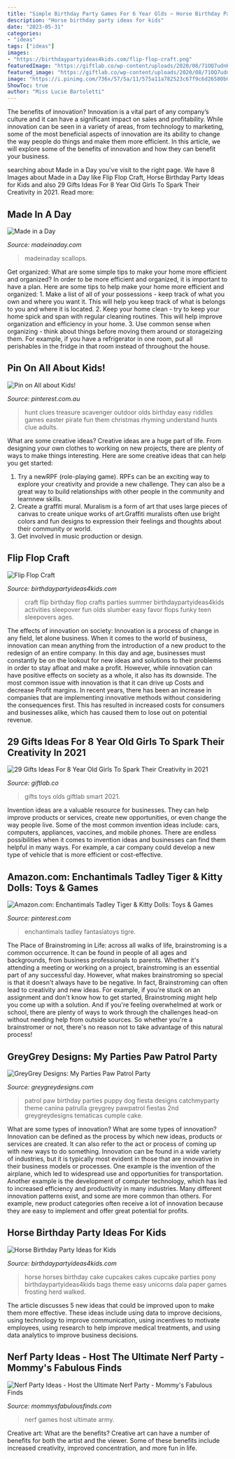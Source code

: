 ```yaml
---
title: "Simple Birthday Party Games For 6 Year Olds ~ Horse Birthday Party Ideas For Kids"
description: "Horse birthday party ideas for kids"
date: "2023-05-31"
categories:
- "ideas"
tags: ["ideas"]
images:
- "https://birthdaypartyideas4kids.com/flip-flop-craft.png"
featuredImage: "https://giftlab.co/wp-content/uploads/2020/08/71OQ7udnKBL._AC_SL1500_.jpg"
featured_image: "https://giftlab.co/wp-content/uploads/2020/08/71OQ7udnKBL._AC_SL1500_.jpg"
image: "https://i.pinimg.com/736x/57/5a/11/575a11a782523c67f9c6d26580b09664.jpg"
ShowToc: true
author: "Miss Lucie Bartoletti"
---
```



The benefits of innovation?
Innovation is a vital part of any company’s culture and it can have a significant impact on sales and profitability. While innovation can be seen in a variety of areas, from technology to marketing, some of the most beneficial aspects of innovation are its ability to change the way people do things and make them more efficient. In this article, we will explore some of the benefits of innovation and how they can benefit your business.

	

		
searching about Made in a Day you've visit to the right page. We have 8 Images about Made in a Day like Flip Flop Craft, Horse Birthday Party Ideas for Kids and also 29 Gifts Ideas For 8 Year Old Girls To Spark Their Creativity in 2021. Read more:
		
    
## Made In A Day

<img loading=lazy src="https://madeinaday.com/wp-content/uploads/2019/03/baked-shells.jpg" onerror="this.onerror=null;this.src='https://tse1.mm.bing.net/th?id=OIP.VM994eVPOCf-3JuKUcAaeAHaLH&amp;pid=15.1';" alt="Made in a Day">

_Source: madeinaday.com_

>madeinaday scallops. 

	

Get organized: What are some simple tips to make your home more efficient and organized?
In order to be more efficient and organized, it is important to have a plan. Here are some tips to help make your home more efficient and organized: 1. Make a list of all of your possessions - keep track of what you own and where you want it. This will help you keep track of what is belongs to you and where it is located. 
2. Keep your home clean - try to keep your home spick and span with regular cleaning routines. This will help improve organization and efficiency in your home. 3. Use common sense when organizing - think about things before moving them around or storageizing them. For example, if you have a refrigerator in one room, put all perishables in the fridge in that room instead of throughout the house. 
    
## Pin On All About Kids!

<img loading=lazy src="https://i.pinimg.com/originals/a4/ee/89/a4ee898d73216b7b0ed20fb5adae1247.jpg" onerror="this.onerror=null;this.src='https://tse3.mm.bing.net/th?id=OIP.1TVTbcQ2sndw8DW34ypWyAHaMz&amp;pid=15.1';" alt="Pin on All about Kids!">

_Source: pinterest.com.au_

>hunt clues treasure scavenger outdoor olds birthday easy riddles games easter pirate fun them christmas rhyming understand hunts clue adults. 

	

What are some creative ideas?
Creative ideas are a huge part of life. From designing your own clothes to working on new projects, there are plenty of ways to make things interesting. Here are some creative ideas that can help you get started: 
1. Try a newRPF (role-playing game). RPFs can be an exciting way to explore your creativity and provide a new challenge. They can also be a great way to build relationships with other people in the community and learnnew skills. 
2. Create a graffiti mural. Muralism is a form of art that uses large pieces of canvas to create unique works of art.Graffiti muralists often use bright colors and fun designs to expression their feelings and thoughts about their community or world. 
3. Get involved in music production or design.

    
## Flip Flop Craft

<img loading=lazy src="https://birthdaypartyideas4kids.com/flip-flop-craft.png" onerror="this.onerror=null;this.src='https://tse2.mm.bing.net/th?id=OIP.XdsXAbeh-GNK3SraaDua1gHaKD&amp;pid=15.1';" alt="Flip Flop Craft">

_Source: birthdaypartyideas4kids.com_

>craft flip birthday flop crafts parties summer birthdaypartyideas4kids activities sleepover fun olds slumber easy favor flops funky teen sleepovers ages. 

	

The effects of innovation on society:
Innovation is a process of change in any field, let alone business. When it comes to the world of business, innovation can mean anything from the introduction of a new product to the redesign of an entire company. In this day and age, businesses must constantly be on the lookout for new ideas and solutions to their problems in order to stay afloat and make a profit.
However, while innovation can have positive effects on society as a whole, it also has its downside. The most common issue with innovation is that it can drive up Costs and decrease Profit margins. In recent years, there has been an increase in companies that are implementing innovative methods without considering the consequences first. This has resulted in increased costs for consumers and businesses alike, which has caused them to lose out on potential revenue.

    
## 29 Gifts Ideas For 8 Year Old Girls To Spark Their Creativity In 2021

<img loading=lazy src="https://giftlab.co/wp-content/uploads/2020/08/71OQ7udnKBL._AC_SL1500_.jpg" onerror="this.onerror=null;this.src='https://tse2.mm.bing.net/th?id=OIP.GNdumbcF0PFTDukwrvAA9QHaJL&amp;pid=15.1';" alt="29 Gifts Ideas For 8 Year Old Girls To Spark Their Creativity in 2021">

_Source: giftlab.co_

>gifts toys olds giftlab smart 2021. 

	

Invention ideas are a valuable resource for businesses. They can help improve products or services, create new opportunities, or even change the way people live. Some of the most common invention ideas include: cars, computers, appliances, vaccines, and mobile phones. There are endless possibilities when it comes to invention ideas and businesses can find them helpful in many ways. For example, a car company could develop a new type of vehicle that is more efficient or cost-effective.

    
## Amazon.com: Enchantimals Tadley Tiger &amp; Kitty Dolls: Toys &amp; Games

<img loading=lazy src="https://i.pinimg.com/736x/57/5a/11/575a11a782523c67f9c6d26580b09664.jpg" onerror="this.onerror=null;this.src='https://tse2.mm.bing.net/th?id=OIP.txJzx3Y2SYxJz_ZQ71qT2wHaHZ&amp;pid=15.1';" alt="Amazon.com: Enchantimals Tadley Tiger &amp; Kitty Dolls: Toys &amp; Games">

_Source: pinterest.com_

>enchantimals tadley fantasiatoys tigre. 

	

The Place of Brainstroming in Life:
across all walks of life, brainstroming is a common occurrence. It can be found in people of all ages and backgrounds, from business professionals to parents. Whether it's attending a meeting or working on a project, brainstroming is an essential part of any successful day. However, what makes brainstroming so special is that it doesn't always have to be negative. In fact, Brainstroming can often lead to creativity and new ideas. For example, if you're stuck on an assignment and don't know how to get started, Brainstroming might help you come up with a solution. And if you're feeling overwhelmed at work or school, there are plenty of ways to work through the challenges head-on without needing help from outside sources. So whether you're a brainstromer or not, there's no reason not to take advantage of this natural process!

    
## GreyGrey Designs: My Parties Paw Patrol Party

<img loading=lazy src="http://1.bp.blogspot.com/-POiRin_Vy4U/VlUSWRBj14I/AAAAAAAA_Es/rhF_tAaukss/s1600/DSC_7234.jpg" onerror="this.onerror=null;this.src='https://tse3.mm.bing.net/th?id=OIP.CislTbV0T3psrRZ1Y_dlfQHaKj&amp;pid=15.1';" alt="GreyGrey Designs: My Parties Paw Patrol Party">

_Source: greygreydesigns.com_

>patrol paw birthday parties puppy dog fiesta designs catchmyparty theme canina patrulla greygrey pawpatrol fiestas 2nd greygreydesigns tematicas cumple cake. 

	

What are some types of innovation?
What are some types of innovation? Innovation can be defined as the process by which new ideas, products or services are created. It can also refer to the act or process of coming up with new ways to do something. 
Innovation can be found in a wide variety of industries, but it is typically most evident in those that are innovative in their business models or processes. One example is the invention of the airplane, which led to widespread use and opportunities for transportation. Another example is the development of computer technology, which has led to increased efficiency and productivity in many industries. 
Many different innovation patterns exist, and some are more common than others. For example, new product categories often receive a lot of innovation because they are easy to implement and offer great potential for profits.

    
## Horse Birthday Party Ideas For Kids

<img loading=lazy src="https://www.birthdaypartyideas4kids.com/horsecupcakes.png" onerror="this.onerror=null;this.src='https://tse4.mm.bing.net/th?id=OIP.tau19tzgMtDc0CBNSfyQ5gAAAA&amp;pid=15.1';" alt="Horse Birthday Party Ideas for Kids">

_Source: birthdaypartyideas4kids.com_

>horse horses birthday cake cupcakes cakes cupcake parties pony birthdaypartyideas4kids bags theme easy unicorns dala paper games frosting herd walked. 

	

The article discusses 5 new ideas that could be improved upon to make them more effective. These ideas include using data to improve decisions, using technology to improve communication, using incentives to motivate employees, using research to help improve medical treatments, and using data analytics to improve business decisions.

    
## Nerf Party Ideas - Host The Ultimate Nerf Party - Mommy&#039;s Fabulous Finds

<img loading=lazy src="http://www.mommysfabulousfinds.com/wp-content/uploads/2017/04/Nerf-Party-Games.jpg" onerror="this.onerror=null;this.src='https://tse2.mm.bing.net/th?id=OIP.EZw6yr0hsX96yZIn1a0e9wHaLO&amp;pid=15.1';" alt="Nerf Party Ideas - Host the Ultimate Nerf Party - Mommy&#039;s Fabulous Finds">

_Source: mommysfabulousfinds.com_

>nerf games host ultimate army. 

	

Creative art: What are the benefits?
Creative art can have a number of benefits for both the artist and the viewer. Some of these benefits include increased creativity, improved concentration, and more fun in life.

